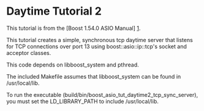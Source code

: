 # Daytime Tutorial 2

This tutorial is from the [Boost 1.54.0 ASIO Manual] [1].

This tutorial creates a simple, synchronous tcp daytime server that listens for
TCP connections over port 13 using boost::asio::ip::tcp's socket and acceptor
classes.

This code depends on libboost\_system and pthread.

The included Makefile assumes that libboost\_system can be found in
/usr/local/lib.

To run the executable (build/bin/boost\_asio\_tut\_daytime2\_tcp\_sync\_server), you
must set the LD\_LIBRARY\_PATH to include /usr/local/lib.

  [1]: http://www.boost.org/doc/libs/1_54_0/doc/html/boost_asio/tutorial/tutdaytime2.html
